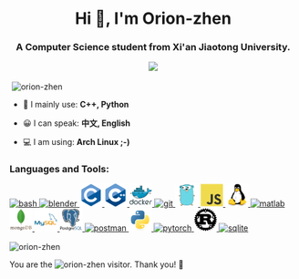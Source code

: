 <h1 align="center">Hi 👋, I'm Orion-zhen</h1>
<h3 align="center">A Computer Science student from Xi'an Jiaotong University.</h3>

<!-- dynamic typing effect 动态打字效果 -->
<div align="center">
<img src="https://readme-typing-svg.demolab.com?font=Fira+Code&pause=1000&width=1024&lines=std::print(%22Hello%20World%22);It%27s%20a%20feature%2C%20NOT%20a%20bug;One%20commit%20a%20day%2C%20keep%20girlfriend%20away&center=true&size=27" />
</div>

<div align="left">
<p>&nbsp;<img align="center" src="https://github-readme-stats.vercel.app/api?username=orion-zhen&show_icons=true&theme=tokyonight&hide_border=true&locale=en" alt="orion-zhen" /></p>
</div>

<!-- 一些奖杯
<p align="left"> <a href="https://github.com/ryo-ma/github-profile-trophy"><img src="https://github-profile-trophy.vercel.app/?username=orion-zhen" alt="orion-zhen" /></a> </p>
-->

- 🤗 I mainly use: **C++, Python**

- 😀 I can speak: **中文, English**

- 💻 I am using: **Arch Linux ;-)**

<p align="center">
</p>

<h3 align="left">Languages and Tools:</h3>
<p align="left"> <a href="https://www.gnu.org/software/bash/" target="_blank" rel="noreferrer"> <img src="https://www.vectorlogo.zone/logos/gnu_bash/gnu_bash-icon.svg" alt="bash" width="40" height="40"/> </a> <a href="https://www.blender.org/" target="_blank" rel="noreferrer"> <img src="https://download.blender.org/branding/community/blender_community_badge_white.svg" alt="blender" width="40" height="40"/> </a> <a href="https://www.cprogramming.com/" target="_blank" rel="noreferrer"> <img src="https://raw.githubusercontent.com/devicons/devicon/master/icons/c/c-original.svg" alt="c" width="40" height="40"/> </a> <a href="https://www.w3schools.com/cpp/" target="_blank" rel="noreferrer"> <img src="https://raw.githubusercontent.com/devicons/devicon/master/icons/cplusplus/cplusplus-original.svg" alt="cplusplus" width="40" height="40"/> </a> <a href="https://www.docker.com/" target="_blank" rel="noreferrer"> <img src="https://raw.githubusercontent.com/devicons/devicon/master/icons/docker/docker-original-wordmark.svg" alt="docker" width="40" height="40"/> </a> <a href="https://git-scm.com/" target="_blank" rel="noreferrer"> <img src="https://www.vectorlogo.zone/logos/git-scm/git-scm-icon.svg" alt="git" width="40" height="40"/> </a> <a href="https://golang.org" target="_blank" rel="noreferrer"> <img src="https://raw.githubusercontent.com/devicons/devicon/master/icons/go/go-original.svg" alt="go" width="40" height="40"/> </a> <a href="https://developer.mozilla.org/en-US/docs/Web/JavaScript" target="_blank" rel="noreferrer"> <img src="https://raw.githubusercontent.com/devicons/devicon/master/icons/javascript/javascript-original.svg" alt="javascript" width="40" height="40"/> </a> <a href="https://www.linux.org/" target="_blank" rel="noreferrer"> <img src="https://raw.githubusercontent.com/devicons/devicon/master/icons/linux/linux-original.svg" alt="linux" width="40" height="40"/> </a> <a href="https://www.mathworks.com/" target="_blank" rel="noreferrer"> <img src="https://upload.wikimedia.org/wikipedia/commons/2/21/Matlab_Logo.png" alt="matlab" width="40" height="40"/> </a> <a href="https://www.mongodb.com/" target="_blank" rel="noreferrer"> <img src="https://raw.githubusercontent.com/devicons/devicon/master/icons/mongodb/mongodb-original-wordmark.svg" alt="mongodb" width="40" height="40"/> </a> <a href="https://www.mysql.com/" target="_blank" rel="noreferrer"> <img src="https://raw.githubusercontent.com/devicons/devicon/master/icons/mysql/mysql-original-wordmark.svg" alt="mysql" width="40" height="40"/> </a> <a href="https://www.postgresql.org" target="_blank" rel="noreferrer"> <img src="https://raw.githubusercontent.com/devicons/devicon/master/icons/postgresql/postgresql-original-wordmark.svg" alt="postgresql" width="40" height="40"/> </a> <a href="https://postman.com" target="_blank" rel="noreferrer"> <img src="https://www.vectorlogo.zone/logos/getpostman/getpostman-icon.svg" alt="postman" width="40" height="40"/> </a> <a href="https://www.python.org" target="_blank" rel="noreferrer"> <img src="https://raw.githubusercontent.com/devicons/devicon/master/icons/python/python-original.svg" alt="python" width="40" height="40"/> </a> <a href="https://pytorch.org/" target="_blank" rel="noreferrer"> <img src="https://www.vectorlogo.zone/logos/pytorch/pytorch-icon.svg" alt="pytorch" width="40" height="40"/> </a> <a href="https://www.rust-lang.org" target="_blank" rel="noreferrer"> <img src="https://raw.githubusercontent.com/devicons/devicon/master/icons/rust/rust-plain.svg" alt="rust" width="40" height="40"/> </a> <a href="https://www.sqlite.org/" target="_blank" rel="noreferrer"> <img src="https://www.vectorlogo.zone/logos/sqlite/sqlite-icon.svg" alt="sqlite" width="40" height="40"/> </a> </p>

<div align="left">
<p><img align="center" src="https://github-readme-stats.vercel.app/api/top-langs?username=orion-zhen&show_icons=true&theme=tokyonight&hide_border=true&locale=en&layout=donut&hide=jupyter%20notebook,glsl" alt="orion-zhen" /></p>
</div>

<!--
<p><img align="right" src="https://github-readme-streak-stats.herokuapp.com/?user=orion-zhen&theme=dark" alt="orion-zhen" /></p>
-->

<p align="left"> You are the <img src="https://profile-counter.glitch.me/Orion-zhen/count.svg" alt="orion-zhen" /> visitor. Thank you! 💖</p>
